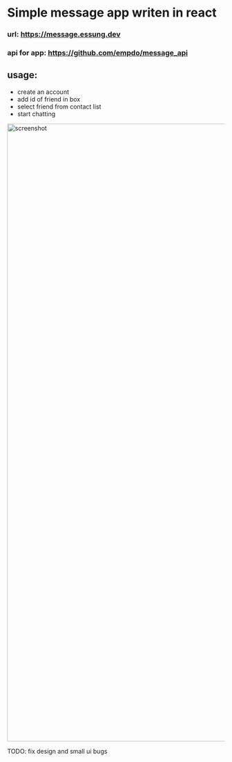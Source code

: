 # Simple message app writen in react

### url: https://message.essung.dev

### api for app: https://github.com/empdo/message_api

## usage:

- create an account
- add id of friend in box
- select friend from contact list
- start chatting


<img width="1431" alt="screenshot" src="https://user-images.githubusercontent.com/37713376/159449616-5668f5cd-bc11-4f9a-b713-013a8c181f3a.png">


TODO: fix design and small ui bugs
